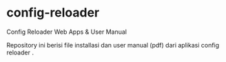 # config-reloader
Config Reloader Web Apps &amp; User Manual

Repository ini berisi file installasi dan user manual (pdf) dari aplikasi config reloader .

